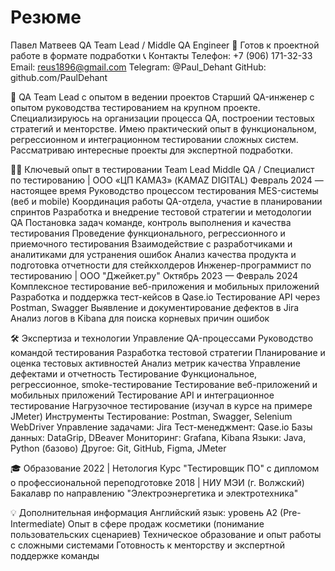 # Резюме

Павел Матвеев
QA Team Lead / Middle QA Engineer
📍 Готов к проектной работе в формате подработки
📞 Контакты
Телефон: +7 (906) 171-32-33
Email: reus1896@gmail.com
Telegram: @Paul_Dehant
GitHub: github.com/PaulDehant

🎯 QA Team Lead с опытом в ведении проектов
Старший QA-инженер с опытом руководства тестированием на крупном проекте. Специализируюсь на организации процесса QA, построении тестовых стратегий и менторстве. Имею практический опыт в функциональном, регрессионном и интеграционном тестировании сложных систем. Рассматриваю интересные проекты для экспертной подработки.

👨‍💻 Ключевый опыт в тестировании
Team Lead Middle QA / Специалист по тестированию | ООО «ЦП КАМАЗ» (KAMAZ DIGITAL)
Февраль 2024 — настоящее время
Руководство процессом тестирования MES-системы (веб и mobile)
Координация работы QA-отдела, участие в планировании спринтов
Разработка и внедрение тестовой стратегии и методологии QA
Постановка задач команде, контроль выполнения и качества тестирования
Проведение функционального, регрессионного и приемочного тестирования
Взаимодействие с разработчиками и аналитиками для устранения ошибок
Анализ качества продукта и подготовка отчетности для стейкхолдеров
Инженер-программист по тестированию | ООО "Джейкет.ру"
Октябрь 2023 — Февраль 2024
Комплексное тестирование веб-приложения и мобильных приложений
Разработка и поддержка тест-кейсов в Qase.io
Тестирование API через Postman, Swagger
Выявление и документирование дефектов в Jira
Анализ логов в Kibana для поиска корневых причин ошибок

🛠 Экспертиза и технологии
Управление QA-процессами
Руководство командой тестирования
Разработка тестовой стратегии
Планирование и оценка тестовых активностей
Анализ метрик качества
Управление дефектами и отчетность
Тестирование
Функциональное, регрессионное, smoke-тестирование
Тестирование веб-приложений и мобильных приложений
Тестирование API и интеграционное тестирование
Нагрузочное тестирование (изучал в курсе на примере JMeter)
Инструменты
Тестирование: Postman, Swagger, Selenium WebDriver
Управление задачами: Jira
Тест-менеджмент: Qase.io
Базы данных: DataGrip, DBeaver
Мониторинг: Grafana, Kibana
Языки: Java, Python (базово)
Другое: Git, GitHub, Figma, JMeter

🎓 Образование
2022 | Нетология
Курс "Тестировщик ПО" с дипломом о профессиональной переподготовке
2018 | НИУ МЭИ (г. Волжский)
Бакалавр по направлению "Электроэнергетика и электротехника"

💡 Дополнительная информация
Английский язык: уровень A2 (Pre-Intermediate)
Опыт в сфере продаж косметики (понимание пользовательских сценариев)
Техническое образование и опыт работы с сложными системами
Готовность к менторству и экспертной поддержке команды

